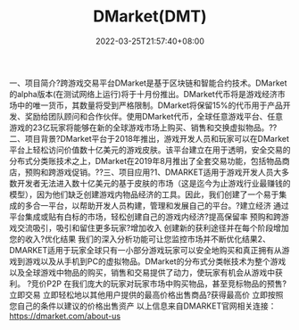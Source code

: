 ﻿---
weight: 
title: "DMarket(DMT)"
description: "跨游戏交易平台DMarket是基于区块链和智能合约技术"
date: 2022-03-25T21:57:40+08:00
lastmod: 2022-03-25T16:45:40+08:00
draft: false
authors: ["Metabd"]
featuredImage: "dmarketdmt.webp"
link: ""
tags: ["数字代币","DMarket(DMT)"]
categories: ["navigation"]
navigation: ["数字代币"]
lightgallery: true
toc: true
pinned: false
recommend: false
recommend1: false
---
一、项目简介?跨游戏交易平台DMarket是基于区块链和智能合约技术。DMarket的alpha版本(在测试网络上运行)将于十月份推出。DMarket代币将是游戏经济市场中的唯一货币，其数量将受到严格限制。DMarket将保留15%的代币用于产品开发、奖励给团队顾问和合作伙伴。使用DMarket代币，全球任意游戏平台、任意游戏的23亿玩家将能够在新的全球游戏市场上购买、销售和交换虚拟物品。??二、项目背景?DMarket平台于2018年推出，游戏开发人员和玩家可以在DMarket平台上轻松访问价值数十亿美元的游戏皮肤。该平台建立在用于透明，安全交易的分布式分类账技术之上，DMarket在2019年8月推出了全套交易功能，包括物品商店，预购和跨游戏促销。??三、项目应用?1、DMARKET适用于游戏开发人员大多数开发者无法进入数十亿美元的基于皮肤的市场（这是迄今为止游戏行业最赚钱的模型），因为他们缺乏创建游戏内物品经济的工具。因此，我们创建了一个易于集成的多合一平台，以帮助开发人员构建，管理和发展自己的平台。?建立经济
通过平台集成或贴有白标的市场，轻松创建自己的游戏内经济?提高保留率
预购和跨游戏交流吸引，吸引和留住更多玩家?增加收入
创建新的获利途径并在每个阶段增加您的收入?优化结果
我们的深入分析功能可让您监控市场并不断优化结果2、DMARKET适用于玩家全球只有一小部分游戏玩家可以安全地购买和真正拥有从游戏到游戏以及从手机到PC的虚拟物品。DMarket的分布式分类帐技术为整个游戏以及全球游戏中物品的购买，销售和交易提供了动力，使玩家有机会从游戏中获利。
?竞价P2P
在我们庞大的玩家对玩家市场中购买物品，甚至竞标物品的预售?立即交易
立即轻松地以其他用户提供的最高价格出售商品?获得最高价
立即按照您自己的条件以建议的价格出售资产
以上信息来自DMARKET官网相关连接：
https://dmarket.com/about-us
